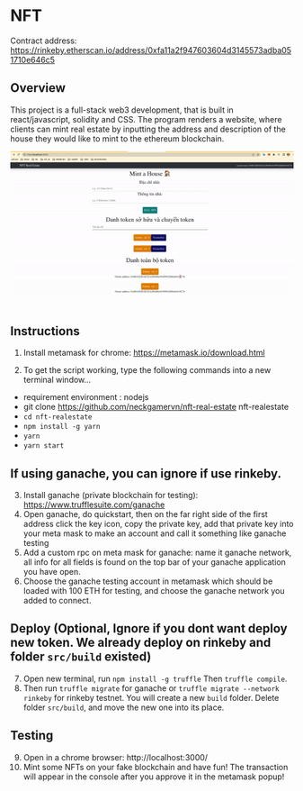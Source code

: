 # NFT

Contract address: https://rinkeby.etherscan.io/address/0xfa11a2f947603604d3145573adba051710e646c5

## Overview

This project is a full-stack web3 development, that is built in react/javascript, solidity and CSS. The program renders a
website, where clients can mint real estate by inputting the address and description of the house they would like to mint to
the ethereum blockchain.

<p align="center">
  <img src="gif.gif">
</p>

## Instructions

1. Install metamask for chrome: https://metamask.io/download.html

2. To get the script working, type the following commands into a new terminal window...

- requirement environment : nodejs
- git clone https://github.com/neckgamervn/nft-real-estate nft-realestate
- `cd nft-realestate`
- `npm install -g yarn`
- `yarn`
- `yarn start`

## If using ganache, you can ignore if use rinkeby.

3. Install ganache (private blockchain for testing): https://www.trufflesuite.com/ganache
4. Open ganache, do quickstart, then on the far right side of the first address click the key icon, copy the private key,
   add that private key into your meta mask to make an account and call it something like ganache testing
5. Add a custom rpc on meta mask for ganache: name it ganache network, all info for all fields is found on the top bar of your
   ganache application you have open.
6. Choose the ganache testing account in metamask which should be loaded with 100 ETH for testing, and choose the ganache
   network you added to connect.

## Deploy (Optional, Ignore if you dont want deploy new token. We already deploy on rinkeby and folder `src/build` existed)

7.  Open new terminal, run `npm install -g truffle` Then `truffle compile`.
8.  Then run `truffle migrate` for ganache or `truffle migrate --network rinkeby` for rinkeby testnet. You will create a new `build` folder. Delete folder `src/build`, and move the new one into its place.

## Testing

9. Open in a chrome browser: http://localhost:3000/
10. Mint some NFTs on your fake blockchain and have fun! The transaction will appear in the console after you approve it in
    the metamask popup!
